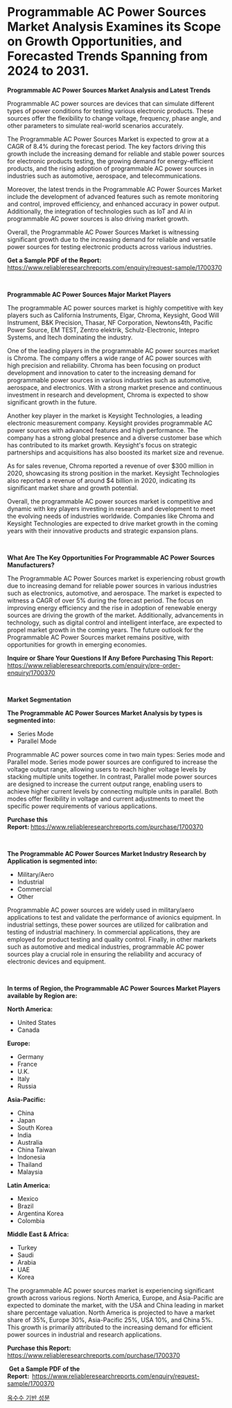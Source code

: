 <p><h1>Programmable AC Power Sources Market Analysis Examines its Scope on Growth Opportunities, and Forecasted Trends Spanning from 2024 to 2031.</h1></p><p><strong>Programmable AC Power Sources Market Analysis and Latest Trends</strong></p>
<p><p>Programmable AC power sources are devices that can simulate different types of power conditions for testing various electronic products. These sources offer the flexibility to change voltage, frequency, phase angle, and other parameters to simulate real-world scenarios accurately.</p><p>The Programmable AC Power Sources Market is expected to grow at a CAGR of 8.4% during the forecast period. The key factors driving this growth include the increasing demand for reliable and stable power sources for electronic products testing, the growing demand for energy-efficient products, and the rising adoption of programmable AC power sources in industries such as automotive, aerospace, and telecommunications.</p><p>Moreover, the latest trends in the Programmable AC Power Sources Market include the development of advanced features such as remote monitoring and control, improved efficiency, and enhanced accuracy in power output. Additionally, the integration of technologies such as IoT and AI in programmable AC power sources is also driving market growth.</p><p>Overall, the Programmable AC Power Sources Market is witnessing significant growth due to the increasing demand for reliable and versatile power sources for testing electronic products across various industries.</p></p>
<p><strong>Get a Sample PDF of the Report:&nbsp;</strong> <a href="https://www.reliableresearchreports.com/enquiry/request-sample/1700370">https://www.reliableresearchreports.com/enquiry/request-sample/1700370</a></p>
<p>&nbsp;</p>
<p><strong>Programmable AC Power Sources Major Market Players</strong></p>
<p><p>The programmable AC power sources market is highly competitive with key players such as California Instruments, Elgar, Chroma, Keysight, Good Will Instrument, B&K Precision, Thasar, NF Corporation, Newtons4th, Pacific Power Source, EM TEST, Zentro elektrik, Schulz-Electronic, Intepro Systems, and Itech dominating the industry.</p><p>One of the leading players in the programmable AC power sources market is Chroma. The company offers a wide range of AC power sources with high precision and reliability. Chroma has been focusing on product development and innovation to cater to the increasing demand for programmable power sources in various industries such as automotive, aerospace, and electronics. With a strong market presence and continuous investment in research and development, Chroma is expected to show significant growth in the future.</p><p>Another key player in the market is Keysight Technologies, a leading electronic measurement company. Keysight provides programmable AC power sources with advanced features and high performance. The company has a strong global presence and a diverse customer base which has contributed to its market growth. Keysight's focus on strategic partnerships and acquisitions has also boosted its market size and revenue.</p><p>As for sales revenue, Chroma reported a revenue of over $300 million in 2020, showcasing its strong position in the market. Keysight Technologies also reported a revenue of around $4 billion in 2020, indicating its significant market share and growth potential.</p><p>Overall, the programmable AC power sources market is competitive and dynamic with key players investing in research and development to meet the evolving needs of industries worldwide. Companies like Chroma and Keysight Technologies are expected to drive market growth in the coming years with their innovative products and strategic expansion plans.</p></p>
<p>&nbsp;</p>
<p><strong>What Are The Key Opportunities For Programmable AC Power Sources Manufacturers?</strong></p>
<p><p>The Programmable AC Power Sources market is experiencing robust growth due to increasing demand for reliable power sources in various industries such as electronics, automotive, and aerospace. The market is expected to witness a CAGR of over 5% during the forecast period. The focus on improving energy efficiency and the rise in adoption of renewable energy sources are driving the growth of the market. Additionally, advancements in technology, such as digital control and intelligent interface, are expected to propel market growth in the coming years. The future outlook for the Programmable AC Power Sources market remains positive, with opportunities for growth in emerging economies.</p></p>
<p><strong>Inquire or Share Your Questions If Any Before Purchasing This Report:</strong> <a href="https://www.reliableresearchreports.com/enquiry/pre-order-enquiry/1700370">https://www.reliableresearchreports.com/enquiry/pre-order-enquiry/1700370</a></p>
<p>&nbsp;</p>
<p><strong>Market Segmentation</strong></p>
<p><strong>The Programmable AC Power Sources Market Analysis by types is segmented into:</strong></p>
<p><ul><li>Series Mode</li><li>Parallel Mode</li></ul></p>
<p><p>Programmable AC power sources come in two main types: Series mode and Parallel mode. Series mode power sources are configured to increase the voltage output range, allowing users to reach higher voltage levels by stacking multiple units together. In contrast, Parallel mode power sources are designed to increase the current output range, enabling users to achieve higher current levels by connecting multiple units in parallel. Both modes offer flexibility in voltage and current adjustments to meet the specific power requirements of various applications.</p></p>
<p><strong>Purchase this Report:&nbsp;</strong><a href="https://www.reliableresearchreports.com/purchase/1700370">https://www.reliableresearchreports.com/purchase/1700370</a></p>
<p>&nbsp;</p>
<p><strong>The Programmable AC Power Sources Market Industry Research by Application is segmented into:</strong></p>
<p><ul><li>Military/Aero</li><li>Industrial</li><li>Commercial</li><li>Other</li></ul></p>
<p><p>Programmable AC power sources are widely used in military/aero applications to test and validate the performance of avionics equipment. In industrial settings, these power sources are utilized for calibration and testing of industrial machinery. In commercial applications, they are employed for product testing and quality control. Finally, in other markets such as automotive and medical industries, programmable AC power sources play a crucial role in ensuring the reliability and accuracy of electronic devices and equipment.</p></p>
<p>&nbsp;</p>
<p><strong>In terms of Region, the Programmable AC Power Sources Market Players available by Region are:</strong></p>
<p>
    <p> <strong> North America: </strong>
        <ul>
            <li>United States</li>
            <li>Canada</li>
        </ul>
        </p> 
    <p> <strong> Europe: </strong>
        <ul>
            <li>Germany</li>
            <li>France</li>
            <li>U.K.</li>
            <li>Italy</li>
            <li>Russia</li>
        </ul>
        </p> 
    <p> <strong> Asia-Pacific: </strong>
        <ul>
            <li>China</li>
            <li>Japan</li>
            <li>South Korea</li>
            <li>India</li>
            <li>Australia</li>
            <li>China Taiwan</li>
            <li>Indonesia</li>
            <li>Thailand</li>
            <li>Malaysia</li>
        </ul>
        </p> 
    <p> <strong> Latin America: </strong>
        <ul>
            <li>Mexico</li>
            <li>Brazil</li>
            <li>Argentina Korea</li>
            <li>Colombia</li>
        </ul>
        </p> 
    <p> <strong> Middle East & Africa: </strong>
        <ul>
            <li>Turkey</li>
            <li>Saudi</li>
            <li>Arabia</li>
            <li>UAE</li>
            <li>Korea</li>
        </ul>
    </p>
    </p>
<p><p>The programmable AC power sources market is experiencing significant growth across various regions. North America, Europe, and Asia-Pacific are expected to dominate the market, with the USA and China leading in market share percentage valuation. North America is projected to have a market share of 35%, Europe 30%, Asia-Pacific 25%, USA 10%, and China 5%. This growth is primarily attributed to the increasing demand for efficient power sources in industrial and research applications.</p></p>
<p><strong>Purchase this Report: </strong><a href="https://www.reliableresearchreports.com/purchase/1700370">https://www.reliableresearchreports.com/purchase/1700370</a></p>
<p>&nbsp;<strong>Get a Sample PDF of the Report:&nbsp;&nbsp;</strong><a href="https://www.reliableresearchreports.com/enquiry/request-sample/1700370">https://www.reliableresearchreports.com/enquiry/request-sample/1700370</a></p>
<p><strong></strong></p>
<p><p><a href="https://github.com/idcefvhkdut6/Market-Research-Report-List-1/blob/main/924098414753.md">옥수수 기반 성분</a></p></p>